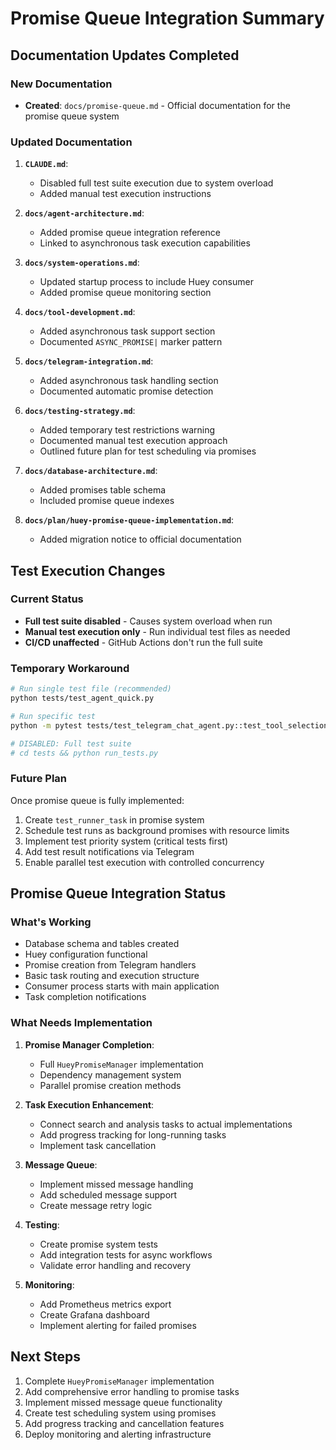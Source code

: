 # Promise Queue Integration Summary

## Documentation Updates Completed

### New Documentation
- **Created**: `docs/promise-queue.md` - Official documentation for the promise queue system

### Updated Documentation
1. **`CLAUDE.md`**:
   - Disabled full test suite execution due to system overload
   - Added manual test execution instructions

2. **`docs/agent-architecture.md`**:
   - Added promise queue integration reference
   - Linked to asynchronous task execution capabilities

3. **`docs/system-operations.md`**:
   - Updated startup process to include Huey consumer
   - Added promise queue monitoring section

4. **`docs/tool-development.md`**:
   - Added asynchronous task support section
   - Documented `ASYNC_PROMISE|` marker pattern

5. **`docs/telegram-integration.md`**:
   - Added asynchronous task handling section
   - Documented automatic promise detection

6. **`docs/testing-strategy.md`**:
   - Added temporary test restrictions warning
   - Documented manual test execution approach
   - Outlined future plan for test scheduling via promises

7. **`docs/database-architecture.md`**:
   - Added promises table schema
   - Included promise queue indexes

8. **`docs/plan/huey-promise-queue-implementation.md`**:
   - Added migration notice to official documentation

## Test Execution Changes

### Current Status
- **Full test suite disabled** - Causes system overload when run
- **Manual test execution only** - Run individual test files as needed
- **CI/CD unaffected** - GitHub Actions don't run the full suite

### Temporary Workaround
```bash
# Run single test file (recommended)
python tests/test_agent_quick.py

# Run specific test
python -m pytest tests/test_telegram_chat_agent.py::test_tool_selection -v

# DISABLED: Full test suite
# cd tests && python run_tests.py
```

### Future Plan
Once promise queue is fully implemented:
1. Create `test_runner_task` in promise system
2. Schedule test runs as background promises with resource limits
3. Implement test priority system (critical tests first)
4. Add test result notifications via Telegram
5. Enable parallel test execution with controlled concurrency

## Promise Queue Integration Status

### What's Working
- Database schema and tables created
- Huey configuration functional
- Promise creation from Telegram handlers
- Basic task routing and execution structure
- Consumer process starts with main application
- Task completion notifications

### What Needs Implementation
1. **Promise Manager Completion**:
   - Full `HueyPromiseManager` implementation
   - Dependency management system
   - Parallel promise creation methods

2. **Task Execution Enhancement**:
   - Connect search and analysis tasks to actual implementations
   - Add progress tracking for long-running tasks
   - Implement task cancellation

3. **Message Queue**:
   - Implement missed message handling
   - Add scheduled message support
   - Create message retry logic

4. **Testing**:
   - Create promise system tests
   - Add integration tests for async workflows
   - Validate error handling and recovery

5. **Monitoring**:
   - Add Prometheus metrics export
   - Create Grafana dashboard
   - Implement alerting for failed promises

## Next Steps

1. Complete `HueyPromiseManager` implementation
2. Add comprehensive error handling to promise tasks
3. Implement missed message queue functionality
4. Create test scheduling system using promises
5. Add progress tracking and cancellation features
6. Deploy monitoring and alerting infrastructure